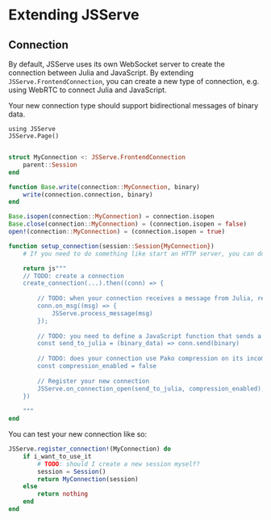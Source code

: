# Extending JSServe

## Connection

By default, JSServe uses its own WebSocket server to create the connection between Julia and JavaScript. By extending `JSServe.FrontendConnection`, you can create a new type of connection, e.g. using WebRTC to connect Julia and JavaScript.

Your new connection type should support bidirectional messages of binary data. 

```@setup 1
using JSServe
JSServe.Page()
```

```Julia

struct MyConnection <: JSServe.FrontendConnection
    parent::Session
end

function Base.write(connection::MyConnection, binary)
    write(connection.connection, binary)
end

Base.isopen(connection::MyConnection) = connection.isopen
Base.close(connection::MyConnection) = (connection.isopen = false)
open!(connection::MyConnection) = (connection.isopen = true)

function setup_connection(session::Session{MyConnection})
    # If you need to do something like start an HTTP server, you can do it here, synchronously.

    return js"""
    // TODO: create a connection
    create_connection(...).then((conn) => {
        
        // TODO: when your connection receives a message from Julia, relay the message to `JSServe.process_message(msg)`.
        conn.on_msg((msg) => {
            JSServe.process_message(msg)
        });
        
        // TODO: you need to define a JavaScript function that sends a given `binary_data` to Julia. On the Julia side, this should call `JSServe.process_message(connection.parent, binary_data)`.
        const send_to_julia = (binary_data) => conn.send(binary)
        
        // TODO: does your connection use Pako compression on its incoming and outgoing messages?
        const compression_enabled = false
        
        // Register your new connection
        JSServe.on_connection_open(send_to_julia, compression_enabled);
    })
    
    """
end
```


You can test your new connection like so:

```Julia
JSServe.register_connection!(MyConnection) do
    if i_want_to_use_it
        # TODO: should I create a new session myself?
        session = Session()
        return MyConnection(session)
    else
        return nothing
    end
end
```
